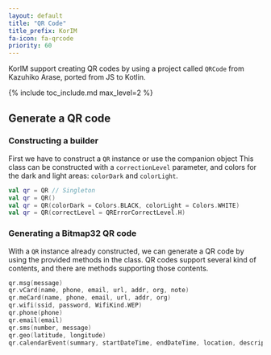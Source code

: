 ```yaml
---
layout: default
title: "QR Code"
title_prefix: KorIM
fa-icon: fa-qrcode
priority: 60
---
```


KorIM support creating QR codes by using a project called `QRCode` from Kazuhiko Arase, ported from JS to Kotlin.

{% include toc_include.md max_level=2 %}

## Generate a QR code

### Constructing a builder

First we have to construct a `QR` instance or use the companion object This class can be constructed with a `correctionLevel` parameter, and colors for the dark and light areas: `colorDark` and `colorLight`.

```kotlin
val qr = QR // Singleton
val qr = QR()
val qr = QR(colorDark = Colors.BLACK, colorLight = Colors.WHITE)
val qr = QR(correctLevel = QRErrorCorrectLevel.H)
```

### Generating a Bitmap32 QR code

With a `QR` instance already constructed, we can generate a QR code by using the provided methods in the class. QR codes support several kind of contents, and there are methods supporting those contents.

```kotlin
qr.msg(message)
qr.vCard(name, phone, email, url, addr, org, note)
qr.meCard(name, phone, email, url, addr, org)
qr.wifi(ssid, password, WifiKind.WEP)
qr.phone(phone)
qr.email(email)
qr.sms(number, message)
qr.geo(latitude, longitude)
qr.calendarEvent(summary, startDateTime, endDateTime, location, description)
```
